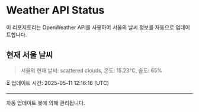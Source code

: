 
# Weather API Status

이 리포지토리는 OpenWeather API를 사용하여 서울의 날씨 정보를 자동으로 업데이트합니다.

## 현재 서울 날씨
> 서울의 현재 날씨: scattered clouds, 온도: 15.23°C, 습도: 65%

⏳ 업데이트 시간: 2025-05-11 12:16:16 (UTC)

---
자동 업데이트 봇에 의해 관리됩니다.
